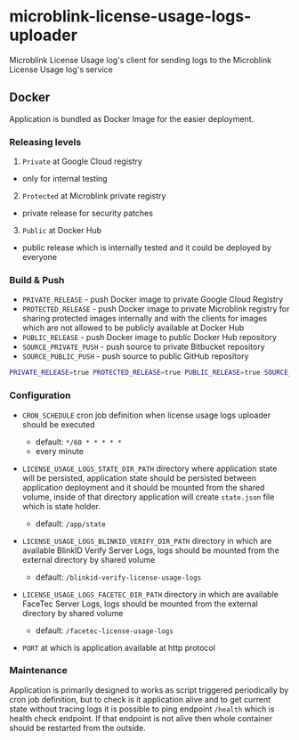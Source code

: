 # microblink-license-usage-logs-uploader

Microblink License Usage log's client for sending logs to the Microblink License Usage log's service

## Docker

Application is bundled as Docker Image for the easier deployment.

### Releasing levels

1. `Private` at Google Cloud registry
  - only for internal testing

2. `Protected` at Microblink private registry
  - private release for security patches

3. `Public` at Docker Hub
  - public release which is internally tested and it could be deployed by everyone
### Build & Push

- `PRIVATE_RELEASE` - push Docker image to private Google Cloud Registry
- `PROTECTED_RELEASE` - push Docker image to private Microblink registry for sharing protected images internally and with the clients for images which are not allowed to be publicly available at Docker Hub
- `PUBLIC_RELEASE` - push Docker image to public Docker Hub repository
- `SOURCE_PRIVATE_PUSH` - push source to private Bitbucket repository
- `SOURCE_PUBLIC_PUSH` - push source to public GitHub repository

```bash
PRIVATE_RELEASE=true PROTECTED_RELEASE=true PUBLIC_RELEASE=true SOURCE_PRIVATE_PUSH=true SOURCE_PUBLIC_PUSH=true ./build-and-push.sh
```


### Configuration

- `CRON_SCHEDULE` cron job definition when license usage logs uploader should be executed
  - default: `*/60 * * * * *` 
  - every minute

- `LICENSE_USAGE_LOGS_STATE_DIR_PATH` directory where application state will be persisted, application state should be persisted between application deployment and it should be mounted from the shared volume, inside of that directory application will create `state.json` file which is state holder.
  - default: `/app/state`

- `LICENSE_USAGE_LOGS_BLINKID_VERIFY_DIR_PATH` directory in which are available BlinkID Verify Server Logs, logs should be mounted from the external directory by shared volume
  - default: `/blinkid-verify-license-usage-logs`

- `LICENSE_USAGE_LOGS_FACETEC_DIR_PATH` directory in which are available FaceTec Server Logs, logs should be mounted from the external directory by shared volume
  - default: `/facetec-license-usage-logs`

- `PORT` at which is application available at http protocol

### Maintenance

Application is primarily designed to works as script triggered periodically by cron job definition, but to check is it application alive and to get current state without tracing logs it is possible to ping endpoint `/health` which is health check endpoint. If that endpoint is not alive then whole container should be restarted from the outside.
